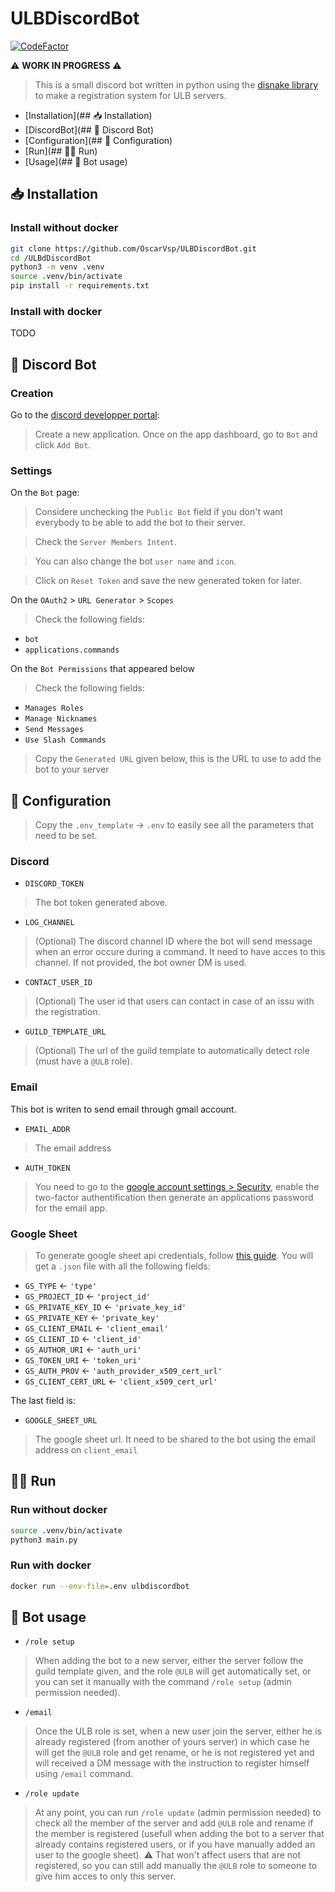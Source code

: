# ULBDiscordBot

[![CodeFactor](https://www.codefactor.io/repository/github/oscarvsp/ulbdiscordbot/badge)](https://www.codefactor.io/repository/github/oscarvsp/ulbdiscordbot)

⚠️ **WORK IN PROGRESS** ⚠️

> This is a small discord bot written in python using the [disnake library](https://github.com/DisnakeDev/disnake) to make a registration system for ULB servers.
> 
<!-- toc -->
* [Installation](## 📥 Installation)
* [DiscordBot](## 🤖 Discord Bot)
* [Configuration](## 🔐 Configuration)
* [Run](## 🏃🏼 Run)
* [Usage](## 💠 Bot usage)
<!-- toc stop -->

## 📥 Installation

### Install without docker

```bash
git clone https://github.com/OscarVsp/ULBDiscordBot.git
cd /ULBdDiscordBot
python3 -m venv .venv
source .venv/bin/activate
pip install -r requirements.txt
```

### Install with docker

TODO

## 🤖 Discord Bot

### Creation

Go to the [discord developper portal](https://discord.com/developers/applications):

> Create a new application. Once on the app dashboard, go to `Bot` and click `Add Bot`.

### Settings

On the `Bot` page:

> Considere unchecking the `Public Bot` field if you don't want everybody to be able to add the bot to their server.

> Check the `Server Members Intent`.

> You can also change the bot `user name` and `icon`.

> Click on `Reset Token` and save the new generated token for later.

On the `OAuth2` > `URL Generator` > `Scopes`

> Check the following fields:

- `bot`
- `applications.commands`

On the `Bot Permissions` that appeared below

> Check the following fields:

- `Manages Roles`
- `Manage Nicknames`
- `Send Messages`
- `Use Slash Commands`

> Copy the `Generated URL` given below, this is the URL to use to add the bot to your server

## 🔐 Configuration

> Copy the `.env_template` -> `.env` to easily see all the parameters that need to be set.

### Discord

- `DISCORD_TOKEN`

> The bot token generated above.

- `LOG_CHANNEL`

> (Optional) The discord channel ID where the bot will send message when an error occure during a command. It need to have acces to this channel. If not provided, the bot owner DM is used.

- `CONTACT_USER_ID`

> (Optional) The user id that users can contact in case of an issu with the registration.

- `GUILD_TEMPLATE_URL`

> (Optional) The url of the guild template to automatically detect role (must have a `@ULB` role).

### Email

This bot is writen to send email through gmail account.

- `EMAIL_ADDR`

> The email address

- `AUTH_TOKEN`

> You need to go to the [google account settings > Security](https://myaccount.google.com/security?hl=fr), enable the two-factor authentification then generate an applications password for the email app.

### Google Sheet

> To generate google sheet api credentials, follow [this guide](https://medium.com/@a.marenkov/how-to-get-credentials-for-google-sheets-456b7e88c430). You will get a `.json` file with all the following fields:

- `GS_TYPE` <- `'type'`
- `GS_PROJECT_ID` <- `'project_id'`
- `GS_PRIVATE_KEY_ID` <- `'private_key_id'`
- `GS_PRIVATE_KEY` <- `'private_key'`
- `GS_CLIENT_EMAIL` <- `'client_email'`
- `GS_CLIENT_ID` <- `'client_id'`
- `GS_AUTHOR_URI` <- `'auth_uri'`
- `GS_TOKEN_URI` <- `'token_uri'`
- `GS_AUTH_PROV` <- `'auth_provider_x509_cert_url'`
- `GS_CLIENT_CERT_URL` <- `'client_x509_cert_url'`

The last field is:

- `GOOGLE_SHEET_URL`

> The google sheet url. It need to be shared to the bot using the email address on `client_email`

## 🏃🏼 Run

### Run without docker

```bash
source .venv/bin/activate
python3 main.py
```

### Run with docker

```bash
docker run --env-file=.env ulbdiscordbot
```

## 💠 Bot usage

- `/role setup`

> When adding the bot to a new server, either the server follow the guild template given, and the role `@ULB` will get automatically set, or you can set it manually with the command `/role setup` (admin permission needed).

- `/email`

> Once the ULB role is set, when a new user join the server, either he is already registered (from another of yours server) in which case he will get the `@ULB` role and get rename, or he is not registered yet and will received a DM message with the instruction to register himself using `/email` command.

- `/role update`

> At any point, you can run `/role update` (admin permission needed) to check all the member of the server and add `@ULB` role and rename if the member is registered (usefull when adding the bot to a server that already contains registered users, or if you have manually added an user to the google sheet). ⚠️ That won't affect users that are not registered, so you can still add manually the `@ULB` role to someone to give him acces to only this server.
